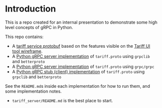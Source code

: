 
# Introduction
This is a repo created for an internal presentation to demonstrate some high level concepts of gRPC in Python.

This repo contains:
- A [tariff service protobuf](./protos/tariff.proto) based on the features visible on the [Tariff UI tool wireframe](https://bulbenergy.atlassian.net/wiki/spaces/BENG/pages/2384232678/Tariff+UI+tool).
- A [Python gRPC server implementation](./tariff_server/README.md) of `tariff.proto` using `grpclib` and `betterproto`
- A [Python gRPC server implementation](./tariff_server_google/README.md) of `tariff.proto` using `grpc/grpc`
- A [Python gRPC stub (client) implementation](./tariff_client/README.md) of `tariff.proto` using `grpclib` and `betterproto`

See the `README.md`s inside each implementation for how to run them, and some implementation notes.
- `tariff_server/README.md` is the best place to start.
